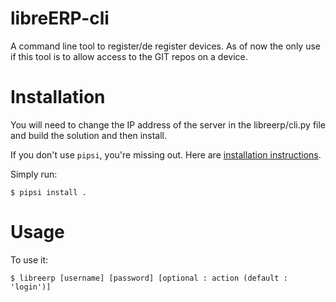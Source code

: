 # libreERP-cli

A command line tool to register/de register devices. As of now the only use if this tool is to allow access to the GIT repos on a device.


# Installation

You will need to change the IP address of the server in the libreerp/cli.py file and build the solution and then install.

If you don't use `pipsi`, you're missing out.
Here are [installation instructions](https://github.com/mitsuhiko/pipsi#readme).

Simply run:

    $ pipsi install .


# Usage

To use it:

    $ libreerp [username] [password] [optional : action (default : 'login')]
